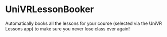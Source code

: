 # UniVRLessonBooker
Automatically books all the lessons for your course (selected via the UniVR Lessons app) to make sure you never lose class ever again!
